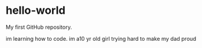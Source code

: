 # hello-world
My first GitHub repository.



im learning how to code. im a10 yr old girl trying hard to make my dad proud
